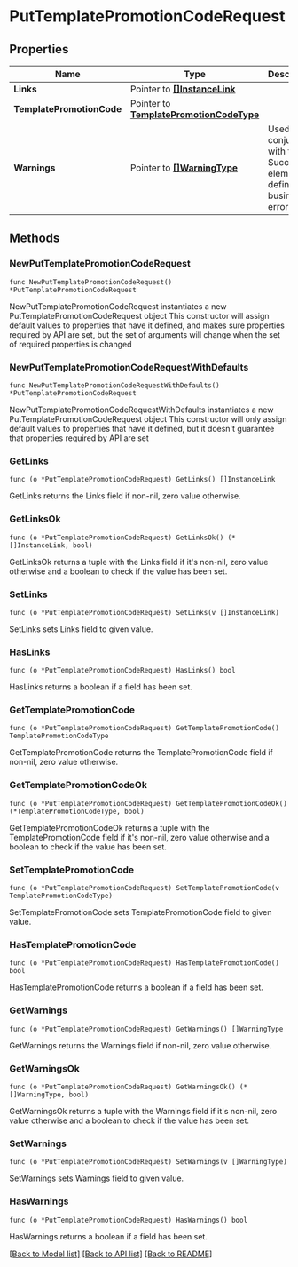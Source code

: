 # PutTemplatePromotionCodeRequest

## Properties

Name | Type | Description | Notes
------------ | ------------- | ------------- | -------------
**Links** | Pointer to [**[]InstanceLink**](InstanceLink.md) |  | [optional] 
**TemplatePromotionCode** | Pointer to [**TemplatePromotionCodeType**](TemplatePromotionCodeType.md) |  | [optional] 
**Warnings** | Pointer to [**[]WarningType**](WarningType.md) | Used in conjunction with the Success element to define a business error. | [optional] 

## Methods

### NewPutTemplatePromotionCodeRequest

`func NewPutTemplatePromotionCodeRequest() *PutTemplatePromotionCodeRequest`

NewPutTemplatePromotionCodeRequest instantiates a new PutTemplatePromotionCodeRequest object
This constructor will assign default values to properties that have it defined,
and makes sure properties required by API are set, but the set of arguments
will change when the set of required properties is changed

### NewPutTemplatePromotionCodeRequestWithDefaults

`func NewPutTemplatePromotionCodeRequestWithDefaults() *PutTemplatePromotionCodeRequest`

NewPutTemplatePromotionCodeRequestWithDefaults instantiates a new PutTemplatePromotionCodeRequest object
This constructor will only assign default values to properties that have it defined,
but it doesn't guarantee that properties required by API are set

### GetLinks

`func (o *PutTemplatePromotionCodeRequest) GetLinks() []InstanceLink`

GetLinks returns the Links field if non-nil, zero value otherwise.

### GetLinksOk

`func (o *PutTemplatePromotionCodeRequest) GetLinksOk() (*[]InstanceLink, bool)`

GetLinksOk returns a tuple with the Links field if it's non-nil, zero value otherwise
and a boolean to check if the value has been set.

### SetLinks

`func (o *PutTemplatePromotionCodeRequest) SetLinks(v []InstanceLink)`

SetLinks sets Links field to given value.

### HasLinks

`func (o *PutTemplatePromotionCodeRequest) HasLinks() bool`

HasLinks returns a boolean if a field has been set.

### GetTemplatePromotionCode

`func (o *PutTemplatePromotionCodeRequest) GetTemplatePromotionCode() TemplatePromotionCodeType`

GetTemplatePromotionCode returns the TemplatePromotionCode field if non-nil, zero value otherwise.

### GetTemplatePromotionCodeOk

`func (o *PutTemplatePromotionCodeRequest) GetTemplatePromotionCodeOk() (*TemplatePromotionCodeType, bool)`

GetTemplatePromotionCodeOk returns a tuple with the TemplatePromotionCode field if it's non-nil, zero value otherwise
and a boolean to check if the value has been set.

### SetTemplatePromotionCode

`func (o *PutTemplatePromotionCodeRequest) SetTemplatePromotionCode(v TemplatePromotionCodeType)`

SetTemplatePromotionCode sets TemplatePromotionCode field to given value.

### HasTemplatePromotionCode

`func (o *PutTemplatePromotionCodeRequest) HasTemplatePromotionCode() bool`

HasTemplatePromotionCode returns a boolean if a field has been set.

### GetWarnings

`func (o *PutTemplatePromotionCodeRequest) GetWarnings() []WarningType`

GetWarnings returns the Warnings field if non-nil, zero value otherwise.

### GetWarningsOk

`func (o *PutTemplatePromotionCodeRequest) GetWarningsOk() (*[]WarningType, bool)`

GetWarningsOk returns a tuple with the Warnings field if it's non-nil, zero value otherwise
and a boolean to check if the value has been set.

### SetWarnings

`func (o *PutTemplatePromotionCodeRequest) SetWarnings(v []WarningType)`

SetWarnings sets Warnings field to given value.

### HasWarnings

`func (o *PutTemplatePromotionCodeRequest) HasWarnings() bool`

HasWarnings returns a boolean if a field has been set.


[[Back to Model list]](../README.md#documentation-for-models) [[Back to API list]](../README.md#documentation-for-api-endpoints) [[Back to README]](../README.md)


